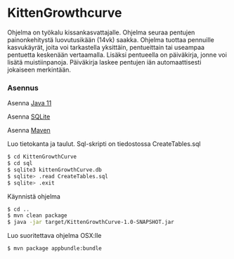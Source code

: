# KittenGrowthcurve

Ohjelma on työkalu kissankasvattajalle. Ohjelma seuraa pentujen painonkehitystä luovutusikään (14vk) saakka. Ohjelma tuottaa pennuille kasvukäyrät, joita voi tarkastella yksittäin, pentueittain tai useampaa pentuetta keskenään vertaamalla. Lisäksi pentueella on päiväkirja, jonne voi lisätä muistiinpanoja. Päiväkirja laskee pentujen iän automaattisesti jokaiseen merkintään. 

### Asennus

Asenna [Java 11](https://www.oracle.com/java/technologies/javase-jdk11-downloads.html)

Asenna [SQLite](https://sqlite.org/index.html)

Asenna [Maven](https://maven.apache.org/)

Luo tietokanta ja taulut. Sql-skripti on tiedostossa CreateTables.sql

```sh
$ cd KittenGrowthCurve
$ cd sql
$ sqlite3 kittenGrowthCurve.db
$ sqlite> .read CreateTables.sql
$ sqlite> .exit
```

Käynnistä ohjelma
```sh
$ cd ..
$ mvn clean package
$ java -jar target/KittenGrowthCurve-1.0-SNAPSHOT.jar
```

Luo suoritettava ohjelma OSX:lle
```sh
$ mvn package appbundle:bundle
```